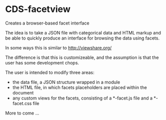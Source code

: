 # CDS-facetview
Creates a browser-based facet interface

The idea is to take a JSON file with categorical data and HTML markup and be able to quickly produce an interface for browsing the data using facets. 

In some ways this is similar to http://viewshare.org/ 

The difference is that this is customizeable, and the assumption is that the user has some development chops. 

The user is intended to modify three areas:

* the data file, a JSON structure wrapped in a module
* the HTML file, in which facets placeholders are placed within the document
* any custom views for the facets, consisting of a *-facet.js file and a *-facet.css file

More to come ...
